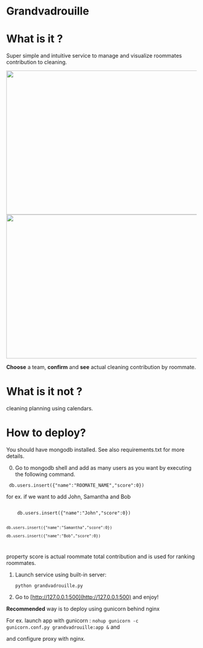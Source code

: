 Grandvadrouille 
===============

# What is it ?
Super simple and intuitive service to manage and visualize roommates contribution to cleaning.

<img src="https://dl.dropboxusercontent.com/u/858283/img1.png" width='580px' height='380px'>

<img src="https://dl.dropboxusercontent.com/u/858283/img2.png" width='580px' height='380px'>

**Choose** a team, **confirm** and **see** actual cleaning contribution by roommate.

# What is it not ?
cleaning planning using calendars.

# How to deploy?
You should have mongodb installed. See also requirements.txt for more details.

    
0. Go to mongodb shell and add as many users as you want by executing the following command.

<code> db.users.insert({"name":"ROOMATE_NAME","score":0})</code>

for ex. if we want to add John, Samantha and Bob

<code>
    db.users.insert({"name":"John","score":0})

    db.users.insert({"name":"Samantha","score":0})

    db.users.insert({"name":"Bob","score":0})        
</code>

property score is actual roommate total contribution and is used for ranking roommates.

1. Launch service using built-in server: 

    <code>python grandvadrouille.py</code>

2. Go to [http://127.0.0.1:500](http://127.0.0.1:500) and enjoy!

**Recommended** way is to deploy using gunicorn behind nginx

For ex. launch app with gunicorn : 
<code>nohup gunicorn -c gunicorn.conf.py grandvadrouille:app &</code>
and 

and configure proxy with nginx.
